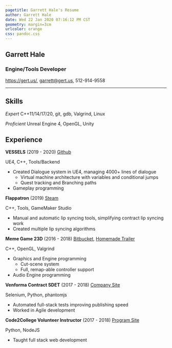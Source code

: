 ```yaml
---
pagetitle: Garrett Hale's Resume
author: Garrett Hale
date: Wed 22 Jan 2020 07:16:12 PM CST
geometry: margin=3cm
urlcolor: orange
css: pandoc.css
---
```


## Garrett Hale

### Engine/Tools Developer

<https://gert.us/>, <garrett@gert.us>, 512-914-9558

---

## Skills

_Expert_ C++11/14/17/20, git, gdb, Valgrind, Linux

_Proficient_ Unreal Engine 4, OpenGL, Unity

## Experience

**VESSELS** (2019 - 2020) [Github](https://github.com/Gertkeno/airlock)

UE4, C++, Tools/Backend
<!--- [steam or itch page here](https://example.com)-->

- Created Dialogue system in UE4, managing 4000+ lines of dialogue
  - Virtual machine architecture with variables and conditional jumps
  - Quest tracking and Branching paths
- Gameplay programming

**Flappatron** (2019) [Steam](https://store.steampowered.com/app/1009750/Flappatron/)

C++, Tools, GameMaker Studio

- Manual and automatic lip syncing tools, simplifying contract lip syncing work
- Created multiple lip syncing algorithms

**Meme Game 23D** (2016 - 2018) [Bitbucket](https://bitbucket.org/Gertkeno/meme-game-23d),
[Homemade Trailer](https://youtu.be/p9rINCeBq4s)

C++, OpenGL, Valgrind

- Graphics and Engine programming
  - Cut-scene system
  - Full, remap-able controller support
- Audio Engine programming

**Venforma Contract SDET** (2017 - 2018) [Company Site](http://www.venforma.com/)

Selenium, Python, phantomjs

- Automated full-stack tests improving publishing speed
- Worked in Agile development

**Code2College Volunteer Instructor** (2017 - 2018) [Program Site](https://code2college.org/)

Python, NodeJS

- Taught full stack web development

<!-- maybe include networking experience -->

<!-- vim: set spell: -->
<!-- vim: set cc=80: -->
